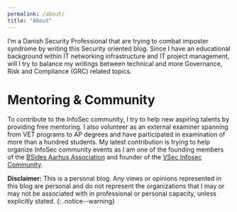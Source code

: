 ```yaml
---
permalink: /about/
title: "About"
---
```


I’m a Danish Security Professional that are trying to combat imposter syndrome by writing this Security oriented blog. Since I have an educational background within IT networking infrastructure and IT project management, will I try to balance my writings between technical and more Governance, Risk and Compliance (GRC) related topics.

# Mentoring & Community    
To contribute to the InfoSec community, I try to help new aspiring talents by providing free mentoring. I also volunteer as an external examiner spanning from VET programs to AP degrees and have participated in examination of more than a hundred students. My latest contribution is trying to help organize InfoSec community events as I am one of the founding members of the [BSides Aarhus Association](https://bsidesaar.dk/) and founder of the [VSec Infosec Community](https://vsec.dk).

**Disclaimer:** This is a personal blog. Any views or opinions represented in this blog are personal and do not represent the organizations that I may or may not be associated with in professional or personal capacity, unless explicitly stated.
{: .notice--warning}
